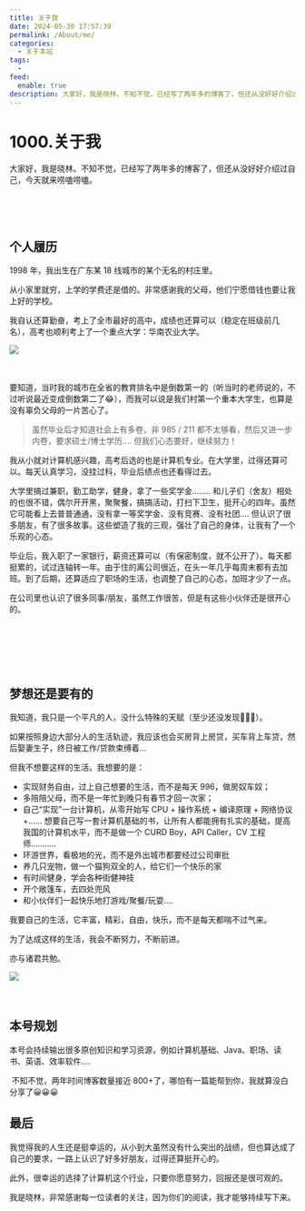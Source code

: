 ```yaml
---
title: 关于我
date: 2024-05-30 17:57:39
permalink: /About/me/
categories:
  - 关于本站
tags:
  - 
feed:
  enable: true
description: 大家好，我是晓林。不知不觉，已经写了两年多的博客了，但还从没好好介绍过自己，今天就来唠嗑唠嗑。
---
```



# 1000.关于我

大家好，我是晓林。不知不觉，已经写了两年多的博客了，但还从没好好介绍过自己，今天就来唠嗑唠嗑。

<!-- more -->
‍

‍

## 个人履历

1998 年，我出生在广东某 18 线城市的某个无名的村庄里。

从小家里就穷，上学的学费还是借的。非常感谢我的父母，他们宁愿借钱也要让我上好的学校。

我自认还算勤奋，考上了全市最好的高中，成绩也还算可以（稳定在班级前几名），高考也顺利考上了一个重点大学：华南农业大学。

​![](https://image.peterjxl.com/blog/image-20240521195635-2286vmv.png)​

‍

要知道，当时我的城市在全省的教育排名中是倒数第一的（听当时的老师说的，不过听说最近变成倒数第二了😂），而我可以说是我们村第一个重本大学生，也算是没有辜负父母的一片苦心了。

> 虽然毕业后才知道社会上有多卷，非 985 / 211 都不太够看，然后又进一步内卷，要求硕士/博士学历.... 但我们心态要好，继续努力！

我从小就对计算机感兴趣，高考后选的也是计算机专业。在大学里，过得还算可以。每天认真学习，没挂过科，毕业后绩点也还看得过去。

大学里搞过兼职，勤工助学，健身，拿了一些奖学金........ 和儿子们（舍友）相处的也很不错，偶尔开开黑，聚聚餐，搞搞活动，打扫下卫生，挺开心的四年。虽然它可能看上去普普通通，没有拿一等奖学金、没有竞赛、没有社团....  但认识了很多朋友，有了很多故事。这些塑造了我的三观，强壮了自己的身体，让我有了一个乐观的心态。

毕业后，我入职了一家银行，薪资还算可以（有保密制度，就不公开了）。每天都挺累的，试过连轴转一年。由于住的离公司很近，在头一年几乎每周末都有去加班。到了后期，还算适应了职场的生活，也调整了自己的心态，加班才少了一点。

在公司里也认识了很多同事/朋友，虽然工作很苦，但是有这些小伙伴还是很开心的。

‍

‍

‍

## 梦想还是要有的

我知道，我只是一个平凡的人，没什么特殊的天赋（至少还没发现🤔🤔🤔）。

如果按照身边大部分人的生活轨迹，我应该也会买房背上房贷，买车背上车贷，然后娶妻生子，终日被工作/贷款束缚着...

但我不想要这样的生活。我想要的是：

* 实现财务自由，过上自己想要的生活，而不是每天 996，做房奴车奴；
* 多陪陪父母，而不是一年忙到晚只有春节才回一次家；
* 自己“实现”一台计算机，从零开始写 CPU + 操作系统 + 编译原理 + 网络协议 +...... 想要自己写一套计算机基础的书，让所有人都能拥有扎实的基础，提高我国的计算机水平，而不是做一个 CURD Boy，API Caller，CV 工程师...........
* 环游世界，看极地的光，而不是外出城市都要经过公司审批
* 养几只宠物，做一个猫狗双全的人，给它们一个快乐的家
* 有时间健身，学会各种街健神技
* 开个敞篷车，去四处兜风
* 和小伙伴们一起快乐地打游戏/聚餐/玩耍....

我要自己的生活，它丰富，精彩，自由，快乐，而不是每天都喘不过气来。

为了达成这样的生活，我会不断努力，不断前进。

亦与诸君共勉。

​![](https://image.peterjxl.com/blog/image-20240521222606-8hvjc19.png)​

‍

## 本号规划

本号会持续输出很多原创知识和学习资源，例如计算机基础、Java、职场、读书、英语、效率软件....

‍
不知不觉，两年时间博客数量接近 800+了，哪怕有一篇能帮到你，我就算没白分享了😀😀😀
‍

## 最后

我觉得我的人生还是挺幸运的，从小到大虽然没有什么突出的战绩，但也算达成了自己的要求，一路上认识了好多好朋友，过得还算挺开心的。

此外，很幸运的选择了计算机这个行业，只要你愿意努力，回报还是很可观的。

我是晓林，非常感谢每一位读者的关注，因为你们的阅读，我才能够持续写下来。

‍

‍

‍

‍

‍
